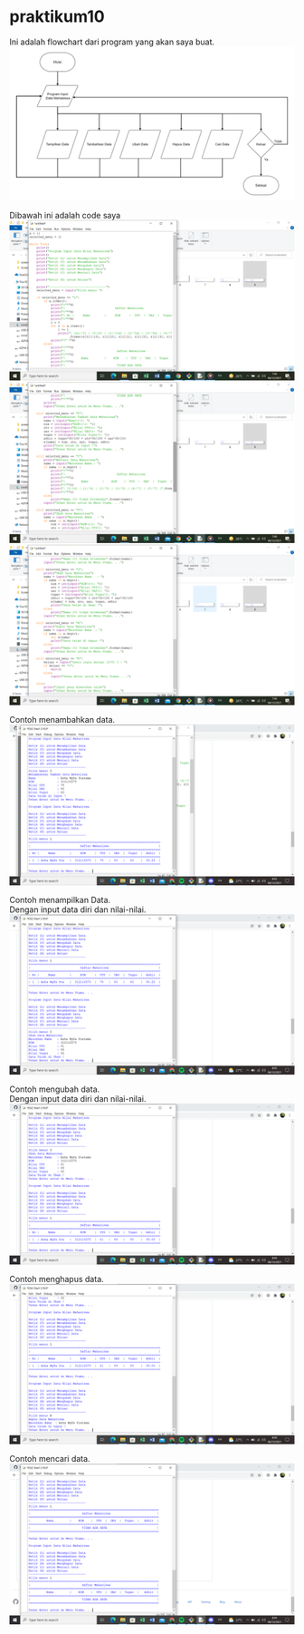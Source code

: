 # praktikum10

Ini adalah flowchart dari program yang akan saya buat.\
![Gambar 1](screenshot/1.jpg)

Dibawah ini adalah code saya\
![Gambar 2](screenshot/2.png)
![Gambar 3](screenshot/3.png)
![Gambar 4](screenshot/4.png)

Contoh menambahkan data.\
![Gambar 5](screenshot/5.png)

Contoh menampilkan Data.\
Dengan input data diri dan nilai-nilai.\
![Gambar 6](screenshot/6.png)

Contoh mengubah data.\
Dengan input data diri dan nilai-nilai.\
![Gambar 7](screenshot/7.png)

Contoh menghapus data.\
![Gambar 8](screenshot/8.png)

Contoh mencari data.\
![Gambar 9](screenshot/9.png)
